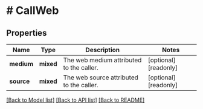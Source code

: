 # # CallWeb

## Properties

Name | Type | Description | Notes
------------ | ------------- | ------------- | -------------
**medium** | **mixed** | The web medium attributed to the caller. | [optional] [readonly]
**source** | **mixed** | The web source attributed to the caller. | [optional] [readonly]

[[Back to Model list]](../../README.md#models) [[Back to API list]](../../README.md#endpoints) [[Back to README]](../../README.md)

